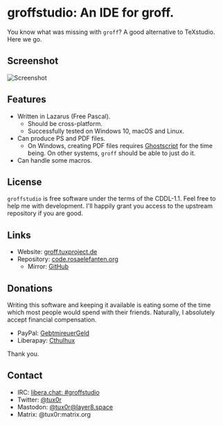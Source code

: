 # groffstudio: An IDE for groff.

You know what was missing with `groff`? A good alternative to TeXstudio. Here we go.

## Screenshot

![Screenshot](https://i.imgur.com/GNu2M6n.png)

## Features

* Written in Lazarus (Free Pascal).
  * Should be cross-platform.
  * Successfully tested on Windows 10, macOS and Linux.
* Can produce PS and PDF files.
  * On Windows, creating PDF files requires [Ghostscript](https://www.ghostscript.com/) for the time being. On other systems, `groff` should be able to just do it.
* Can handle some macros.

## License

`groffstudio` is free software under the terms of the CDDL-1.1. Feel free to help me with development. I'll happily grant you access to the upstream repository if you are good.

## Links

* Website: [groff.tuxproject.de](https://groff.tuxproject.de)
* Repository: [code.rosaelefanten.org](https://code.rosaelefanten.org/groffstudio)
  * Mirror: [GitHub](https://github.com/dertuxmalwieder/groffstudio)

## Donations

Writing this software and keeping it available is eating some of the time which most people would spend with their friends. Naturally, I absolutely accept financial compensation.

* PayPal: [GebtmireuerGeld](https://paypal.me/gebtmireuergeld)
* Liberapay: [Cthulhux](https://liberapay.com/Cthulhux/donate)

Thank you.

## Contact

* IRC: [libera.chat: #groffstudio](irc://irc.libera.chat/groffstudio)
* Twitter: [@tux0r](https://twitter.com/tux0r)
* Mastodon: [@tux0r@layer8.space](https://layer8.space/@tux0r)
* Matrix: @tux0r:matrix.org
